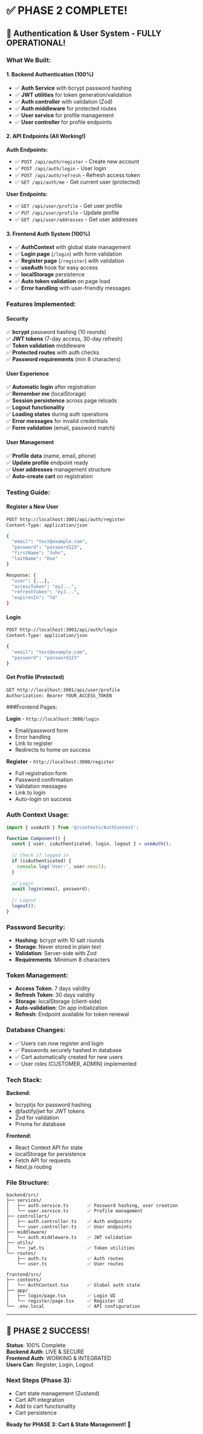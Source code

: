# ✅ PHASE 2 COMPLETE!

## 🎉 Authentication & User System - FULLY OPERATIONAL!

### What We Built:

#### 1. Backend Authentication (100%)
- ✅ **Auth Service** with bcrypt password hashing
- ✅ **JWT utilities** for token generation/validation
- ✅ **Auth controller** with validation (Zod)
- ✅ **Auth middleware** for protected routes
- ✅ **User service** for profile management
- ✅ **User controller** for profile endpoints

#### 2. API Endpoints (All Working!)
**Auth Endpoints:**
- ✅ `POST /api/auth/register` - Create new account
- ✅ `POST /api/auth/login` - User login
- ✅ `POST /api/auth/refresh` - Refresh access token
- ✅ `GET /api/auth/me` - Get current user (protected)

**User Endpoints:**
- ✅ `GET /api/user/profile` - Get user profile
- ✅ `PUT /api/user/profile` - Update profile
- ✅ `GET /api/user/addresses` - Get user addresses

#### 3. Frontend Auth System (100%)
- ✅ **AuthContext** with global state management
- ✅ **Login page** (`/login`) with form validation
- ✅ **Register page** (`/register`) with validation
- ✅ **useAuth** hook for easy access
- ✅ **localStorage** persistence
- ✅ **Auto token validation** on page load
- ✅ **Error handling** with user-friendly messages

### Features Implemented:

#### Security
✅ **bcrypt** password hashing (10 rounds)  
✅ **JWT tokens** (7-day access, 30-day refresh)  
✅ **Token validation** middleware  
✅ **Protected routes** with auth checks  
✅ **Password requirements** (min 8 characters)  

#### User Experience
✅ **Automatic login** after registration  
✅ **Remember me** (localStorage)  
✅ **Session persistence** across page reloads  
✅ **Logout functionality**  
✅ **Loading states** during auth operations  
✅ **Error messages** for invalid credentials  
✅ **Form validation** (email, password match)  

#### User Management
✅ **Profile data** (name, email, phone)  
✅ **Update profile** endpoint ready  
✅ **User addresses** management structure  
✅ **Auto-create cart** on registration  

### Testing Guide:

#### Register a New User
```bash
POST http://localhost:3001/api/auth/register
Content-Type: application/json

{
  "email": "test@example.com",
  "password": "password123",
  "firstName": "John",
  "lastName": "Doe"
}

Response: {
  "user": {...},
  "accessToken": "eyJ...",
  "refreshToken": "eyJ...",
  "expiresIn": "7d"
}
```

#### Login
```bash
POST http://localhost:3001/api/auth/login
Content-Type: application/json

{
  "email": "test@example.com",
  "password": "password123"
}
```

#### Get Profile (Protected)
```bash
GET http://localhost:3001/api/user/profile
Authorization: Bearer YOUR_ACCESS_TOKEN
```

###Frontend Pages:

**Login** - `http://localhost:3000/login`  
- Email/password form  
- Error handling  
- Link to register  
- Redirects to home on success  

**Register** - `http://localhost:3000/register`  
- Full registration form  
- Password confirmation  
- Validation messages  
- Link to login  
- Auto-login on success  

### Auth Context Usage:

```typescript
import { useAuth } from '@/contexts/AuthContext';

function Component() {
  const { user, isAuthenticated, login, logout } = useAuth();
  
  // Check if logged in
  if (isAuthenticated) {
    console.log('User:', user.email);
  }
  
  // Login
  await login(email, password);
  
  // Logout
  logout();
}
```

### Password Security:
- **Hashing**: bcrypt with 10 salt rounds
- **Storage**: Never stored in plain text
- **Validation**: Server-side with Zod
- **Requirements**: Minimum 8 characters

### Token Management:
- **Access Token**: 7 days validity
- **Refresh Token**: 30 days validity
- **Storage**: localStorage (client-side)
- **Auto-validation**: On app initialization
- **Refresh**: Endpoint available for token renewal

### Database Changes:
- ✅ Users can now register and login
- ✅ Passwords securely hashed in database
- ✅ Cart automatically created for new users
- ✅ User roles (CUSTOMER, ADMIN) implemented

### Tech Stack:
**Backend:**
- bcryptjs for password hashing
- @fastify/jwt for JWT tokens
- Zod for validation
- Prisma for database

**Frontend:**
- React Context API for state
- localStorage for persistence
- Fetch API for requests
- Next.js routing

### File Structure:
```
backend/src/
├── services/
│   ├── auth.service.ts       ✅ Password hashing, user creation
│   └── user.service.ts       ✅ Profile management
├── controllers/
│   ├── auth.controller.ts    ✅ Auth endpoints
│   └── user.controller.ts    ✅ User endpoints
├── middleware/
│   └── auth.middleware.ts    ✅ JWT validation
├── utils/
│   └── jwt.ts                ✅ Token utilities
└── routes/
    ├── auth.ts               ✅ Auth routes
    └── user.ts               ✅ User routes

frontend/src/
├── contexts/
│   └── AuthContext.tsx       ✅ Global auth state
├── app/
│   ├── login/page.tsx        ✅ Login UI
│   └── register/page.tsx     ✅ Register UI
└── .env.local                ✅ API configuration
```

---

## 🚀 PHASE 2 SUCCESS!

**Status**: 100% Complete  
**Backend Auth**: LIVE & SECURE  
**Frontend Auth**: WORKING & INTEGRATED  
**Users Can**: Register, Login, Logout  

### Next Steps (Phase 3):
- Cart state management (Zustand)
- Cart API integration
- Add to cart functionality
- Cart persistence

**Ready for PHASE 3: Cart & State Management!** 💪

